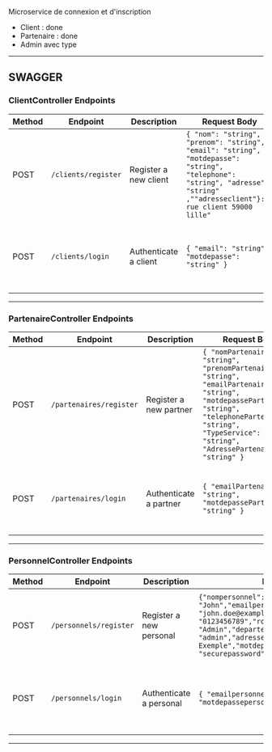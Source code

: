 Microservice de connexion et d'inscription

- Client : done
- Partenaire : done
- Admin avec type 




---
## SWAGGER
### ClientController Endpoints

| **Method** | **Endpoint**         | **Description**             | **Request Body**                                                                                                                                                                                                                                                                                  | **Response**                                                                                                                                               |
|------------|----------------------|-----------------------------|------------------------------------------------------------------------------------------------------------------------------------------------------------------------------------------------------------------------------------------------------------|-----------------------------------------------------------------------------------------------------------------------------------------------------------|
| POST       | `/clients/register`  | Register a new client       | `{ "nom": "string", "prenom": "string", "email": "string", "motdepasse": "string", "telephone": "string", "adresse": "string" ,""adresseclient"}:"1 rue client 59000 lille"`                                                                                                                           | `200 OK` - `"Client inscrit avec succès, ID: {id}"` <br> `400 Bad Request` - Invalid input.                                                               |
| POST       | `/clients/login`     | Authenticate a client       | `{ "email": "string", "motdepasse": "string" }`                                                                                                                                                                                                           | `200 OK` - `"Connexion réussie"` <br> `401 Unauthorized` - `"Échec de la connexion"`                                                                     |

---



### PartenaireController Endpoints

| **Method** | **Endpoint**           | **Description**               | **Request Body**                                                                                                                                                                                                                      | **Response**                                                                                                                                              |
|------------|------------------------|-------------------------------|--------------------------------------------------------------------------------------------------------------------------------------------------------------------------------------------------------------------------------------|----------------------------------------------------------------------------------------------------------------------------------------------------------|
| POST       | `/partenaires/register`| Register a new partner        | `{ "nomPartenaire": "string", "prenomPartenaire": "string", "emailPartenaire": "string", "motdepassePartenaire": "string", "telephonePartenaire": "string", "TypeService": "string", "AdressePartenaire": "string" }`                   | `200 OK` - `"Partenaire inscrit avec succès, ID: {id}"` <br> `400 Bad Request` - Invalid input.                                                          |
| POST       | `/partenaires/login`   | Authenticate a partner        | `{ "emailPartenaire": "string", "motdepassePartenaire": "string" }`                                                                                                                                                                  | `200 OK` - `"Connexion réussie"` <br> `401 Unauthorized` - `"Échec de la connexion"`                                                                    |

--- 




### PersonnelController Endpoints

| **Method** | **Endpoint**           | **Description**               | **Request Body**                                                                                                                                                                                                                      | **Response**                                                                                                                                              |
|------------|------------------------|-------------------------------|--------------------------------------------------------------------------------------------------------------------------------------------------------------------------------------------------------------------------------------|----------------------------------------------------------------------------------------------------------------------------------------------------------|
| POST       | `/personnels/register`| Register a new personal        | `{"nompersonnel": "Doe","prenompersonnel": "John","emailpersonnel": "john.doe@example.com","telephonepersonnel": "0123456789","rolepersonnel": "Admin","departementpersonnel": "admin","adressepersonnel": "123 Rue Exemple","motdepassepersonnel": "securepassword"}`                   | `200 OK` - `"Partenaire inscrit avec succès, ID: {id}"` <br> `400 Bad Request` - Invalid input.                                                          |
| POST       | `/personnels/login`   | Authenticate a personal        | `{ "emailpersonnel": "string", "motdepassepersonnel": "string" }`                                                                                                                                                                  | `200 OK` - `"Connexion réussie"` <br> `401 Unauthorized` - `"Échec de la connexion"`                                                                    |

--- 


